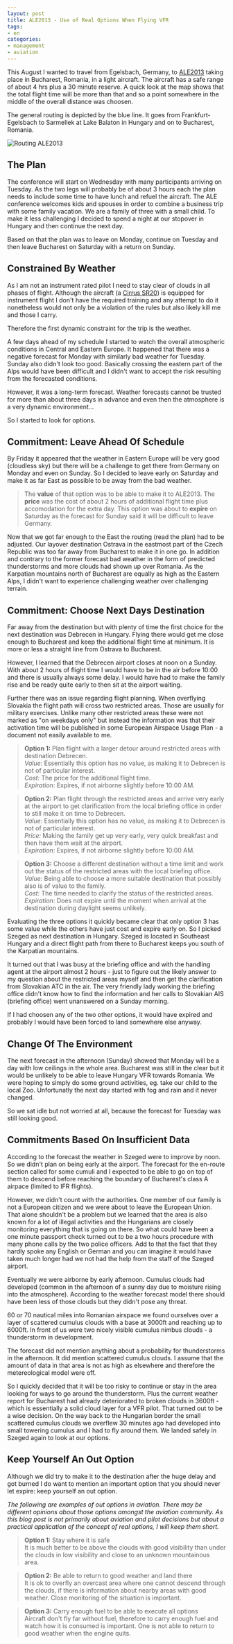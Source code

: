 ```yaml
---
layout: post
title: ALE2013 - Use of Real Options When Flying VFR
tags:
- en
categories:
- management
- aviation
---
```

This August I wanted to travel from Egelsbach, Germany, to [ALE2013](http://ale2013.alenetwork.eu) taking place in Bucharest, Romania, in a light aircraft. The aircraft has a safe range of about 4 hrs plus a 30 minute reserve. A quick look at the map shows that the total flight time will be more than that and so a point somewhere in the middle of the overall distance was choosen.

The general routing is depicted by the blue line. It goes from Frankfurt-Egelsbach to Sarmellek at Lake Balaton in Hungary and on to Bucharest, Romania.

![Routing ALE2013](/img/posts/aviation-2013-08/options-ale2013.png)

## The Plan

The conference will start on Wednesday with many participants arriving on Tuesday. As the two legs will probably be of about 3 hours each the plan needs to include some time to have lunch and refuel the aircraft. The ALE conference welcomes kids and spouses in order to combine a business trip with some family vacation. We are a family of three with a small child. To make it less challenging I decided to spend a night at our stopover in Hungary and then continue the next day.

Based on that the plan was to leave on Monday, continue on Tuesday and then leave Bucharest on Saturday with a return on Sunday.

## Constrained By Weather

As I am not an instrument rated pilot I need to stay clear of clouds in all phases of flight. Although the aircraft (a [Cirrus SR20](http://en.wikipedia.org/wiki/Cirrus_SR20)) is equipped for instrument flight I don't have the required training and any attempt to do it nonetheless would not only be a violation of the rules but also likely kill me and those I carry.

Therefore the first dynamic constraint for the trip is the weather.

A few days ahead of my schedule I started to watch the overall atmospheric conditions in Central and Eastern Europe. It happened that there was a negative forecast for Monday with similarly bad weather for Tuesday. Sunday also didn't look too good. Basically crossing the eastern part of the Alps would have been difficult and I didn't want to accept the risk resulting from the forecasted conditions.

However, it was a long-term forecast. Weather forecasts cannot be trusted for more than about three days in advance and even then the atmosphere is a very dynamic environment...

So I started to look for options.

## Commitment: Leave Ahead Of Schedule

By Friday it appeared that the weather in Eastern Europe will be very good (cloudless sky) but there will be a challenge to get there from Germany on Monday and even on Sunday. So I decided to leave early on Saturday and make it as far East as possible to be away from the bad weather.

> The __value__ of that option was to be able to make it to ALE2013. The __price__ was the cost of about 2 hours of additional flight time plus accomodation for the extra day. This option was about to __expire__ on Saturday as the forecast for Sunday said it will be difficult to leave Germany.

Now that we got far enough to the East the routing (read the plan) had to be adjusted. Our layover destination Ostrava in the eastmost part of the Czech Republic was too far away from Bucharest to make it in one go. In addition and contrary to the former forecast bad weather in the form of predicted thunderstorms and more clouds had shown up over Romania. As the Karpatian mountains north of Bucharest are equally as high as the Eastern Alps, I didn't want to experience challenging weather over challenging terrain.

## Commitment: Choose Next Days Destination

Far away from the destination but with plenty of time the first choice for the next destination was Debrecen in Hungary. Flying there would get me close enough to Bucharest and keep the additional flight time at minimum. It is more or less a straight line from Ostrava to Bucharest.

However, I learned that the Debrecen airport closes at noon on a Sunday. With about 2 hours of flight time I would have to be in the air before 10:00 and there is usually always some delay. I would have had to make the family rise and be ready quite early to then sit at the airport waiting.

Further there was an issue regarding flight planning. When overflying Slovakia the flight path will cross two restricted areas. Those are usually for military exercises. Unlike many other restricted areas these were not marked as "on weekdays only" but instead the information was that their activation time will be published in some European Airspace Usage Plan - a document not easily available to me.

> __Option 1:__ Plan flight with a larger detour around restricted areas with destination Debrecen.  
> _Value:_ Essentially this option has no value, as making it to Debrecen is not of particular interest.  
> _Cost:_ The price for the additional flight time.  
> _Expiration:_ Expires, if not airborne slightly before 10:00 AM.


> __Option 2:__ Plan flight through the restricted areas and arrive very early at the airport to get clarification from the local briefing office in order to still make it on time to Debrecen.  
> _Value:_ Essentially this option has no value, as making it to Debrecen is not of particular interest.  
> _Price:_ Making the family get up very early, very quick breakfast and then have them wait at the airport.  
> _Expiration:_ Expires, if not airborne slightly before 10:00 AM.

> __Option 3:__ Choose a different destination without a time limit and work out the status of the restricted areas with the local briefing office.  
> _Value:_ Being able to choose a more suitable destination that possibly also is of value to the family.  
> _Cost:_ The time needed to clarify the status of the restricted areas.  
> _Expiration:_ Does not expire until the moment when arrival at the destination during daylight seems unlikely.  

Evaluating the three options it quickly became clear that only option 3 has some value while the others have just cost and expire early on. So I picked Szeged as next destination in Hungary. Szeged is located in Southeast Hungary and a direct flight path from there to Bucharest keeps you south of the Karpatian mountains.

It turned out that I was busy at the briefing office and with the handling agent at the airport almost 2 hours - just to figure out the likely answer to my question about the restricted areas myself and then get the clarification from Slovakian ATC in the air. The very friendly lady working the briefing office didn't know how to find the information and her calls to Slovakian AIS (briefing office) went unanswered on a Sunday morning.

If I had choosen any of the two other options, it would have expired and probably I would have been forced to land somewhere else anyway.

## Change Of The Environment

The next forecast in the afternoon (Sunday) showed that Monday will be a day with low ceilings in the whole area. Bucharest was still in the clear but it would be unlikely to be able to leave Hungary VFR towards Romania. We were hoping to simply do some ground activities, eg. take our child to the local Zoo. Unfortunatly the next day started with fog and rain and it never changed.

So we sat idle but not worried at all, because the forecast for Tuesday was still looking good.

## Commitments Based On Insufficient Data

According to the forecast the weather in Szeged were to improve by noon. So we didn't plan on being early at the airport. The forecast for the en-route section called for some cumuli and I expected to be able to go on top of them to descend before reaching the boundary of Bucharest's class A airpace (limited to IFR flights).

However, we didn't count with the authorities. One member of our family is not a European citizen and we were about to leave the European Union. That alone shouldn't be a problem but we learned that the area is also known for a lot of illegal activities and the Hungarians are closely monitoring everything that is going on there. So what could have been a one minute passport check turned out to be a two hours procedure with many phone calls by the two police officers. Add to that the fact that they hardly spoke any English or German and you can imagine it would have taken much longer had we not had the help from the staff of the Szeged airport.

Eventually we were airborne by early afternoon. Cumulus clouds had developed (common in the afternoon of a sunny day due to moisture rising into the atmosphere). According to the weather forecast model there should have been less of those clouds but they didn't pose any threat.

60 or 70 nautical miles into Romanian airspace we found ourselves over a layer of scattered cumulus clouds with a base at 3000ft and reaching up to 6000ft. In front of us were two nicely visible cumulus nimbus clouds - a thunderstorm in development.

The forecast did not mention anything about a probability for thunderstorms in the afternoon. It did mention scattered cumulus clouds. I assume that the amount of data in that area is not as high as elsewhere and therefore the metereological model were off.

So I quickly decided that it will be too risky to continue or stay in the area looking for ways to go around the thunderstorm. Plus the current weather report for Bucharest had already deteriorated to broken clouds in 3600ft - which is essentially a solid cloud layer for a VFR pilot. That turned out to be a wise decision. On the way back to the Hungarian border the small scattered cumulus clouds we overflew 30 minutes ago had developed into small towering cumulus and I had to fly around them. We landed safely in Szeged again to look at our options.

## Keep Yourself An Out Option

Although we did try to make it to the destination after the huge delay and got burned I do want to mention an important option that you should never let expire: keep yourself an out option.

_The following are examples of out options in aviation. There may be different opinions about those options amongst the aviation community. As this blog post is not primarily about aviation and pilot decisions but about a practical application of the concept of real options, I will keep them short._

> __Option 1:__ Stay where it is safe  
> It is much better to be above the clouds with good visibility than under the clouds in low visibility and close to an unknown mountainous area.

> __Option 2:__ Be able to return to good weather and land there  
> It is ok to overfly an overcast area where one cannot descend through the clouds, if there is  information about nearby areas with good weather. Close monitoring of the situation is important.

> __Option 3:__ Carry enough fuel to be able to execute all options  
> Aircraft don't fly far without fuel, therefore to carry enough fuel and watch how it is consumed is important. One is not able to return to good weather when the engine quits.
